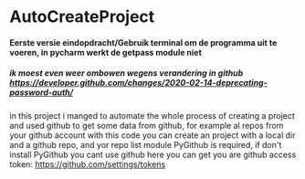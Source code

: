 # AutoCreateProject
#### Eerste versie eindopdracht/Gebruik terminal om de programma uit te voeren, in pycharm werkt de getpass module niet                                                                                                                                      
##### ik moest even weer ombowen wegens verandering in github https://developer.github.com/changes/2020-02-14-deprecating-password-auth/
in this project i manged to automate the whole process of creating a project
and used github to get some data from github, for example al repos from your github account
with this code you can create an project with a local dir and a github repo, and yor repo list
module PyGithub is required, if don't install PyGithub you cant use github
here you can get you are github access token: https://github.com/settings/tokens
